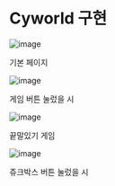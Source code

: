 # Cyworld 구현

![image](https://user-images.githubusercontent.com/51785795/211342075-79c50e90-a81c-4ab2-9357-95f13cfeca22.png)

기본 페이지

![image](https://user-images.githubusercontent.com/51785795/211342217-74c9fa39-b916-4864-8f43-74faaa052179.png)

게임 버튼 눌렀을 시

![image](https://user-images.githubusercontent.com/51785795/211342439-a146fc5d-48ba-4dc4-8a84-f27b7aa60255.png)

끝말있기 게임

![image](https://user-images.githubusercontent.com/51785795/211342542-2d00d014-e186-47ea-97bb-b09d1444bfa3.png)

쥬크박스 버튼 눌렀을 시
